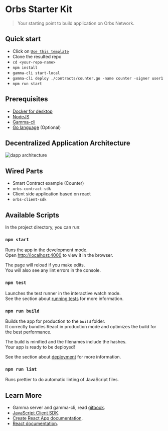 # Orbs Starter Kit
> Your starting point to build application on Orbs Network.

## Quick start
* Click on [`Use this template`](https://github.com/orbs-network/orbs-starter-kit/generate)
* Clone the resulted repo
* `cd <your-repo-name>`
* `npm install`
* `gamma-cli start-local`
* `gamma-cli deploy ./contracts/counter.go -name counter -signer user1`
* `npm run start`

## Prerequisites
* [Docker for desktop](https://www.docker.com/products/docker-desktop)
* [NodeJS](https://nodejs.org/en/)
* [Gamma-cli](https://github.com/orbs-network/gamma-cli)
* [Go language](https://golang.org/doc/install) (Optional)

## Decentralized Application Architecture
![dapp architecture](https://static.wixstatic.com/media/13b3a9_ff49d3ebf639421eb853c75945e0461a~mv2_d_2450_1342_s_2.png)

## Wired Parts
* Smart Contract example (Counter)
* `orbs-contract-sdk`
* Client side application based on react
* `orbs-client-sdk`

## Available Scripts

In the project directory, you can run:

### `npm start`

Runs the app in the development mode.<br>
Open [http://localhost:4000](http://localhost:4000) to view it in the browser.

The page will reload if you make edits.<br>
You will also see any lint errors in the console.

### `npm test`

Launches the test runner in the interactive watch mode.<br>
See the section about [running tests](https://facebook.github.io/create-react-app/docs/running-tests) for more information.

### `npm run build`

Builds the app for production to the `build` folder.<br>
It correctly bundles React in production mode and optimizes the build for the best performance.

The build is minified and the filenames include the hashes.<br>
Your app is ready to be deployed!

See the section about [deployment](https://facebook.github.io/create-react-app/docs/deployment) for more information.

### `npm run lint`

Runs prettier to do automatic linting of JavaScript files.

## Learn More

* Gamma server and gamma-cli, read [gitbook](https://orbs.gitbook.io/contract-sdk).
* [JavaScript Client SDK](https://github.com/orbs-network/orbs-client-sdk-javascript).
* [Create React App documentation](https://facebook.github.io/create-react-app/docs/getting-started).
* [React documentation](https://reactjs.org/).


